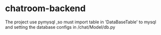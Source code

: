 # chatroom-backend
The project use pymysql ,so must import table in 'DataBaseTable' to mysql
and setting the database configs in /chat/Model/db.py
